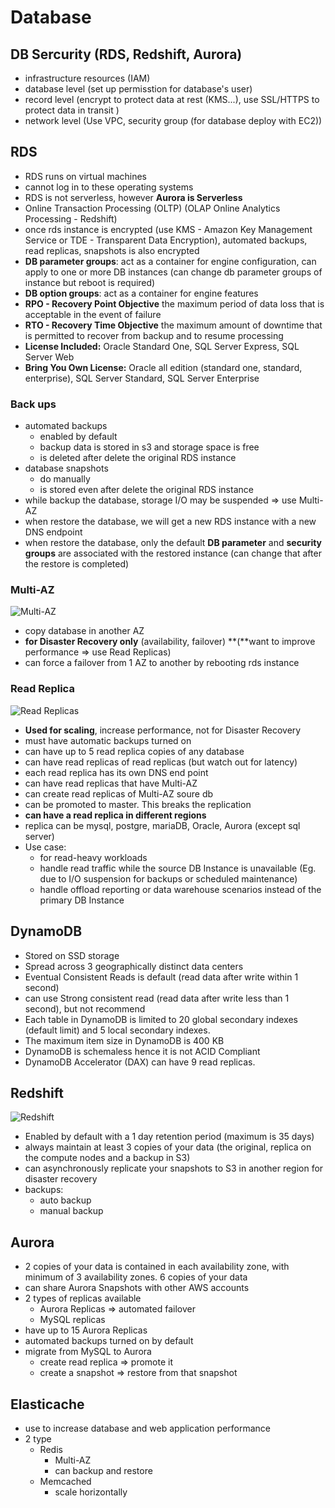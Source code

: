 # Database

## DB Sercurity (RDS, Redshift, Aurora)

- infrastructure resources (IAM)
- database level (set up permisstion for database's user)
- record level (encrypt to protect data at rest (KMS...), use SSL/HTTPS to protect data in transit )
- network level (Use VPC, security group (for database deploy with EC2))

## RDS

- RDS runs on virtual machines
- cannot log in to these operating systems
- RDS is not serverless, however **Aurora is Serverless**
- Online Transaction Processing (OLTP) (OLAP Online Analytics Processing - Redshift)
- once rds instance is encrypted (use KMS - Amazon Key Management Service or TDE - Transparent Data Encryption), automated backups, read replicas, snapshots is also encrypted
- **DB parameter groups**: act as a container  for engine configuration, can apply to one or more DB instances (can change db parameter groups of instance but reboot is required)
- **DB option groups**: act as a container for engine features
- **RPO - Recovery Point Objective** the maximum period of data loss that is acceptable in the event of failure
- **RTO - Recovery Time Objective** the maximum amount of downtime that is permitted to recover from backup and to resume processing
- **License Included:**  Oracle Standard One, SQL Server Express, SQL Server Web
- **Bring You Own License:** Oracle all edition (standard one, standard, enterprise), SQL Server Standard, SQL Server Enterprise

### Back ups

- automated backups
    - enabled by default
    - backup data is stored in s3 and storage space is free
    - is deleted after delete the original RDS instance
- database snapshots
    - do manually
    - is stored even after delete the original RDS instance
- while backup the database, storage I/O may be suspended ⇒ use Multi-AZ
- when restore the database, we will get a new RDS instance with a new DNS endpoint
- when restore the database, only the default **DB parameter** and **security groups** are associated with the restored instance (can change that after the restore is completed)

### Multi-AZ

![Multi-AZ](images/multi-az.png)

- copy database in another AZ
- **for Disaster Recovery only** (availability, failover) **(**want to improve performance ⇒ use Read Replicas)
- can force a failover from 1 AZ  to another by rebooting rds instance

### Read Replica

![Read Replicas](images/read-replica.png)

- **Used for scaling**, increase performance, not for Disaster Recovery
- must have automatic backups turned on
- can have up to 5 read replica copies of any database
- can have read replicas of read replicas (but watch out for latency)
- each read replica has its own DNS end point
- can have read replicas that have Multi-AZ
- can create read replicas of Multi-AZ soure db
- can be promoted to master. This breaks the replication
- **can have a read replica in different regions**
- replica can be mysql, postgre, mariaDB, Oracle, Aurora (except sql server)
- Use case:
    - for read-heavy workloads
    - handle read traffic while the source DB Instance is unavailable (Eg. due to I/O suspension for backups or scheduled maintenance)
    - handle offload reporting or data warehouse scenarios instead of the primary DB Instance

## DynamoDB

- Stored on SSD storage
- Spread across 3 geographically  distinct data centers
- Eventual Consistent Reads is default (read data after write within 1 second)
- can use Strong consistent read (read data after write less than 1 second), but not recommend
- Each table in DynamoDB is limited to 20 global secondary indexes (default limit) and 5 local secondary indexes.
- The maximum item size in DynamoDB is 400 KB
- DynamoDB is schemaless hence it is not ACID Compliant
- DynamoDB Accelerator (DAX) can have 9 read replicas.

## Redshift

![Redshift](images/redshift.png)

- Enabled by default with a 1 day retention period (maximum is 35 days)
- always maintain at least 3 copies of your data (the original, replica on the compute nodes and a backup in S3)
- can asynchronously replicate your snapshots to S3 in another region for disaster recovery
- backups:
    - auto backup
    - manual backup

## Aurora

- 2 copies of your data is contained in each availability zone, with minimum of 3 availability zones. 6 copies of your data
- can share Aurora Snapshots with other AWS accounts
- 2 types of replicas available
    - Aurora Replicas ⇒ automated failover
    - MySQL replicas
- have up to 15 Aurora Replicas
- automated backups turned on by default
- migrate from MySQL to Aurora
    - create read replica ⇒ promote it
    - create a snapshot ⇒ restore from that snapshot

## Elasticache

- use to increase database and web application performance
- 2 type
    - Redis
        - Multi-AZ
        - can backup and restore
    - Memcached
        - scale horizontally
